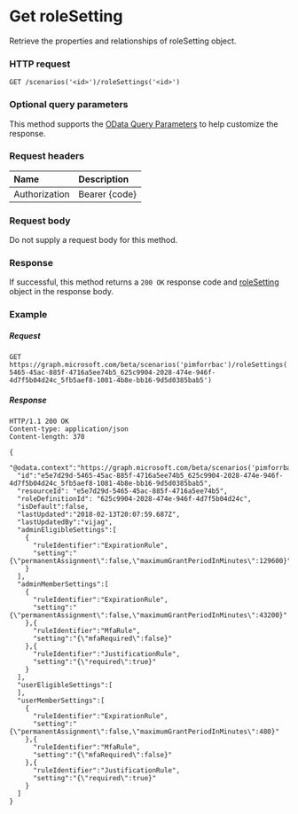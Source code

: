 # Get roleSetting

Retrieve the properties and relationships of roleSetting object.

### HTTP request
```http
GET /scenarios('<id>')/roleSettings('<id>')
```
### Optional query parameters
This method supports the [OData Query Parameters](http://graph.microsoft.io/docs/overview/query_parameters) to help customize the response.

### Request headers
| Name      |Description|
|:----------|:----------|
| Authorization  | Bearer {code}|

### Request body
Do not supply a request body for this method.
### Response
If successful, this method returns a `200 OK` response code and [roleSetting](../resources/roleSetting.md) object in the response body.
### Example
##### Request

```http
GET https://graph.microsoft.com/beta/scenarios('pimforrbac')/roleSettings('e5e7d29d-5465-45ac-885f-4716a5ee74b5_625c9904-2028-474e-946f-4d7f5b04d24c_5fb5aef8-1081-4b8e-bb16-9d5d0385bab5')
```
##### Response

```http
HTTP/1.1 200 OK
Content-type: application/json
Content-length: 370

{
  "@odata.context":"https://graph.microsoft.com/beta/scenarios('pimforrbac')/roleSettings$entity",
  "id":"e5e7d29d-5465-45ac-885f-4716a5ee74b5_625c9904-2028-474e-946f-4d7f5b04d24c_5fb5aef8-1081-4b8e-bb16-9d5d0385bab5",
  "resourceId": "e5e7d29d-5465-45ac-885f-4716a5ee74b5",
  "roleDefinitionId": "625c9904-2028-474e-946f-4d7f5b04d24c",           
  "isDefault":false,
  "lastUpdated":"2018-02-13T20:07:59.687Z",
  "lastUpdatedBy":"vijag",
  "adminEligibleSettings":[
    {
      "ruleIdentifier":"ExpirationRule",
      "setting":"{\"permanentAssignment\":false,\"maximumGrantPeriodInMinutes\":129600}"
    }
  ],
  "adminMemberSettings":[
    {
      "ruleIdentifier":"ExpirationRule",
      "setting":"{\"permanentAssignment\":false,\"maximumGrantPeriodInMinutes\":43200}"
    },{
      "ruleIdentifier":"MfaRule",
      "setting":"{\"mfaRequired\":false}"
    },{
      "ruleIdentifier":"JustificationRule",
      "setting":"{\"required\":true}"
    }
  ],
  "userEligibleSettings":[  
  ],
  "userMemberSettings":[
    {
      "ruleIdentifier":"ExpirationRule",
      "setting":"{\"permanentAssignment\":false,\"maximumGrantPeriodInMinutes\":480}"
    },{
      "ruleIdentifier":"MfaRule",
      "setting":"{\"mfaRequired\":false}"
    },{
      "ruleIdentifier":"JustificationRule",
      "setting":"{\"required\":true}"
    }
  ]
}
```
